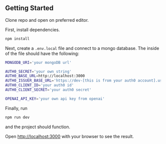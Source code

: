 ## Getting Started

Clone repo and open on preferred editor.

First, install dependencies.

```bash
npm install
```

Next, create a `.env.local` file and connect to a mongo database.
The inside of the file should have the following:

```bash
MONGODB_URI='your mongoDB url'

AUTH0_SECRET='your own string'
AUTH0_BASE_URL=http://localhost:3000
AUTH0_ISSUER_BASE_URL='https://dev-[this is from your auth0 account].us.auth0.com'
AUTH0_CLIENT_ID='your auth0 id'
AUTH0_CLIENT_SECRET='your auth0 secret'

OPENAI_API_KEY='your own api key from openai'
```

Finally, run

```bash
npm run dev
```

and the project should function.

Open [http://localhost:3000](http://localhost:3000) with your browser to see the result.
